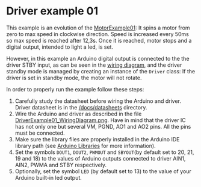 # Driver example 01
This example is an evolution of the [MotorExample01](https://github.com/VGavara/ArduinoTB6612FNG/tree/main/examples/Motor/MotorExample01): It spins a motor from zero to max speed in clockwise direction. Speed is increased every 50ms so max speed is reached after 12,3s. Once it is reached, motor stops and a digital output, intended to light a led, is set.

However, in this example an Arduino digital output is connected to the the driver STBY input, as can be seen in the [wiring diagram](https://github.com/VGavara/ArduinoTB6612FNG/tree/main/examples/Driver/DriverExample01/DriverExample01_WiringDiagram.png), and the driver standby mode is managed by creating an instance of the `Driver` class: If the driver is set in standby mode, the motor will not rotate.

In order to properly run the example follow these steps:
1. Carefully study the datasheet before wiring the Arduino and driver. Driver datasheet is in the [/docs/datasheets](https://github.com/VGavara/ArduinoTB6612FNG/tree/main/docs/datasheets) directory.
2. Wire the Arduino and driver as described in the file [DriverExample01_WiringDiagram.png]((https://github.com/VGavara/ArduinoTB6612FNG/tree/main/examples/Driver/DriverExample01/DriverExample01_WiringDiagram.png)). Have in mind that the driver IC has not only one but several VM, PGND, AO1 and AO2 pins. All the pins must be connected. 
3. Make sure the library files are properly installed in the Arduino IDE library path (see [Arduino Libraries](https://www.arduino.cc/en/Hacking/Libraries) for more information).
4. Set the symbols `DOUT1`, `DOUT2`, `PWMOUT` and `SBYOUT`(by default set to 20, 21, 19 and 18) to the values of Arduino outputs connected to driver AIN1, AIN2, PWMA and STBY respectively.
5. Optionally, set the symbol `LED` (by default set to 13) to the value of your Arduino built-in led output.
